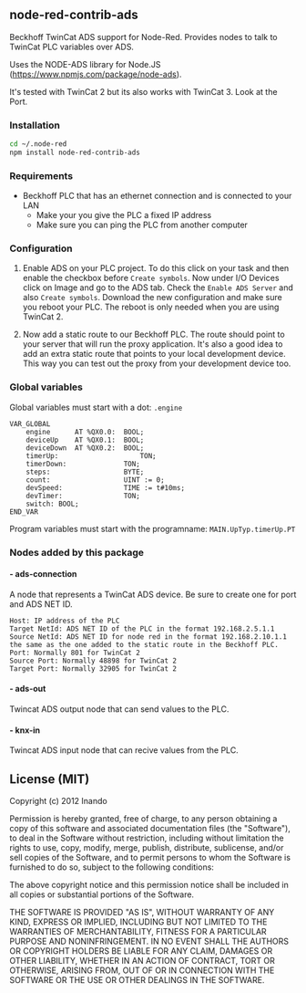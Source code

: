 ## node-red-contrib-ads

Beckhoff TwinCat ADS support for Node-Red. Provides nodes to talk to TwinCat PLC variables over ADS.

Uses the NODE-ADS library for Node.JS (https://www.npmjs.com/package/node-ads).

It's tested with TwinCat 2 but its also works with TwinCat 3. Look at the Port.

### Installation

```sh
cd ~/.node-red
npm install node-red-contrib-ads
```

### Requirements
* Beckhoff PLC that has an ethernet connection and is connected to your LAN
    * Make your you give the PLC a fixed IP address
    * Make sure you can ping the PLC from another computer

### Configuration

1. Enable ADS on your PLC project. To do this click on your task and then enable the checkbox before `Create symbols`.
Now under I/O Devices click on Image and go to the ADS tab. Check the `Enable ADS Server` and also `Create symbols`.
Download the new configuration and make sure you reboot your PLC. The reboot is only needed when you are using TwinCat 2.

2. Now add a static route to our Beckhoff PLC. The route should point to your server that will run the proxy application.
It's also a good idea to add an extra static route that points to your local development device. This way you can test out the proxy from your development device too.



### Global variables
Global variables must start with a dot: ```.engine```
```
VAR_GLOBAL
	engine		AT %QX0.0:	BOOL;
	deviceUp	AT %QX0.1:	BOOL;
	deviceDown	AT %QX0.2:	BOOL;
	timerUp:					TON;
	timerDown:				TON;
	steps:					BYTE;
	count:					UINT := 0;
	devSpeed:				TIME := t#10ms;
	devTimer:				TON;
	switch: BOOL;
END_VAR
```

Program variables must start with the programname: ```MAIN.UpTyp.timerUp.PT```



### Nodes added by this package

#### - ads-connection

A node that represents a TwinCat ADS device. 
Be sure to create one for port and ADS NET ID.

```
Host: IP address of the PLC
Target NetId: ADS NET ID of the PLC in the format 192.168.2.5.1.1
Source NetId: ADS NET ID for node red in the format 192.168.2.10.1.1 the same as the one added to the static route in the Beckhoff PLC.
Port: Normally 801 for TwinCat 2
Source Port: Normally 48898 for TwinCat 2
Target Port: Normally 32905 for TwinCat 2
```


#### - ads-out

Twincat ADS output node that can send values to the PLC.

#### - knx-in

Twincat ADS input node that can recive values from the PLC.


License (MIT)
-------------
Copyright (c) 2012 Inando

Permission is hereby granted, free of charge, to any person obtaining a copy of this software and associated documentation files (the "Software"), to deal in the Software without restriction, including without limitation the rights to use, copy, modify, merge, publish, distribute, sublicense, and/or sell copies of the Software, and to permit persons to whom the Software is furnished to do so, subject to the following conditions:

The above copyright notice and this permission notice shall be included in all copies or substantial portions of the Software.

THE SOFTWARE IS PROVIDED "AS IS", WITHOUT WARRANTY OF ANY KIND, EXPRESS OR IMPLIED, INCLUDING BUT NOT LIMITED TO THE WARRANTIES OF MERCHANTABILITY, FITNESS FOR A PARTICULAR PURPOSE AND NONINFRINGEMENT. IN NO EVENT SHALL THE AUTHORS OR COPYRIGHT HOLDERS BE LIABLE FOR ANY CLAIM, DAMAGES OR OTHER LIABILITY, WHETHER IN AN ACTION OF CONTRACT, TORT OR OTHERWISE, ARISING FROM, OUT OF OR IN CONNECTION WITH THE SOFTWARE OR THE USE OR OTHER DEALINGS IN THE SOFTWARE.
